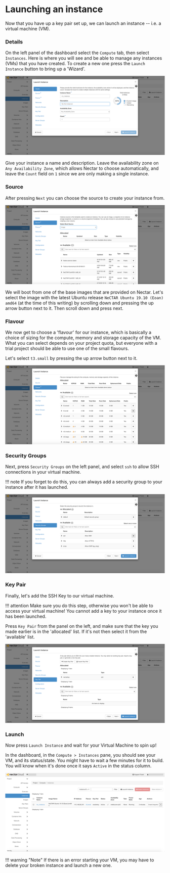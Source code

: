 # Launching an instance
Now that you have up a key pair set up, we can launch an instance -- i.e. a virtual machine (VM).

### Details
On the left panel of the dashboard select the `Compute` tab, then select `Instances`. Here is where you will see and be able to manage any instances (VMs) that you have created. To create a new one press the `Launch Instance` button to bring up a 'Wizard'.

![](images/launch_instance_details.png)

Give your instance a name and description. Leave the availability zone on `Any Availability Zone`, which allows Nectar to choose automatically, and leave the `Count` field on `1` since we are only making a single instance.

### Source
After pressing `Next` you can choose the source to create your instance from.

![](images/launch_instance_source.png)

We will boot from one of the base images that are provided on Nectar. Let's select the image with the latest Ubuntu release `NeCTAR Ubuntu 19.10 (Eoan) amd64` (at the time of this writing) by scrolling down and pressing the up arrow button next to it. Then scroll down and press next.

### Flavour
We now get to choose a 'flavour' for our instance, which is basically a choice of sizing for the compute, memory and storage capacity of the VM. What you can select depends on your project quota, but everyone with a trial project should be able to use one of the small flavours.

Let's select `t3.small` by pressing the up arrow button next to it.

![](images/launch_instance_flavour.png)


### Security Groups
Next, press `Security Groups` on the left panel, and select `ssh` to allow SSH connections in your virtual machine.

!!! note
    If you forget to do this, you can always add a security group to your instance after it has launched.

![](images/launch_instance_security_groups.png)


### Key Pair
Finally, let's add the SSH Key to our virtual machine.

!!! attention
    Make sure you do this step, otherwise you won't be able to access your virtual machine! You cannot add a key to your instance once it has been launched.

Press `Key Pair` from the panel on the left, and make sure that the key you made earlier is in the 'allocated' list. If it's not then select it from the 'available' list.

![](images/launch_instance_key_pair.png)

### Launch
Now press `Launch Instance` and wait for your Virtual Machine to spin up!

In the dashboard, in the `Compute > Instances` pane, you should see your VM, and its status/state. You might have to wait a few minutes for it to build. You will know when it's done once it says `Active` in the status column.

![](images/my_instance.png)

!!! warning "Note"
    If there is an error starting your VM, you may have to delete your broken instance and launch a new one.

